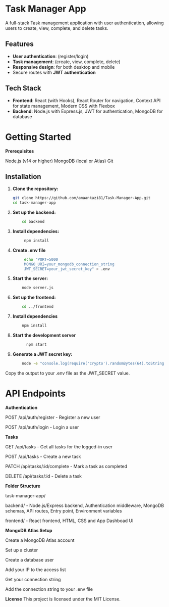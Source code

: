 # Task Manager App

A full-stack Task management application with user authentication, allowing users to create, view, complete, and delete tasks.

## Features

- **User authentication**: (register/login)
- **Task management**: (create, view, complete, delete)
- **Responsive design**: for both desktop and mobile
- Secure routes with **JWT authentication**

## Tech Stack

- **Frontend**: React (with Hooks), React Router for navigation, Context API for state management, Modern CSS with Flexbox
- **Backend**: Node.js with Express.js, JWT for authentication, MongoDB for database

# Getting Started
**Prerequisites**

Node.js (v14 or higher)
MongoDB (local or Atlas)
Git

## Installation

1. **Clone the repository:**
    ```bash
    git clone https://github.com/amaankazi81/Task-Manager-App.git
    cd task-manager-app

2. **Set up the backend:**
   ```bash
       cd backend

3. **Install dependencies:**
   ```bash
        npm install

4. **Create .env file**
   ```bash
        echo "PORT=5000
        MONGO_URI=your_mongodb_connection_string
        JWT_SECRET=your_jwt_secret_key" > .env

5. **Start the server:**
   ```bash
       node server.js

6. **Set up the frontend:**
   ```bash
       cd ../frontend

7. **Install dependencies**
    ```bash
        npm install

8. **Start the development server**
    ```bash
          npm start

9. **Generate a JWT secret key:**
    ```bash
        node -e "console.log(require('crypto').randomBytes(64).toString('hex'))"

  Copy the output to your .env file as the JWT_SECRET value.
  

# API Endpoints

**Authentication**

POST /api/auth/register - Register a new user

POST /api/auth/login - Login a user

**Tasks**

GET /api/tasks - Get all tasks for the logged-in user

POST /api/tasks - Create a new task

PATCH /api/tasks/:id/complete - Mark a task as completed

DELETE /api/tasks/:id - Delete a task


**Folder Structure**

task-manager-app/

backend/ - Node.js/Express backend, Authentication middleware, MongoDB schemas, API routes, Entry point, Environment variables

frontend/ - React frontend, HTML, CSS and App Dashboad UI


**MongoDB Atlas Setup**

Create a MongoDB Atlas account

Set up a cluster

Create a database user

Add your IP to the access list

Get your connection string

Add the connection string to your .env file


**License**
This project is licensed under the MIT License.
